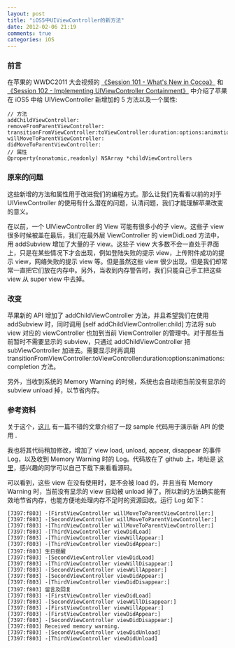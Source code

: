```yaml
---
layout: post
title: "iOS5中UIViewController的新方法"
date: 2012-02-06 21:19
comments: true
categories: iOS
---
```


### 前言

在苹果的 WWDC2011 大会视频的
[《Session 101 - What's New in Cocoa》](https://developer.apple.com/videos/wwdc/2011/?id=101) 和
[《Session 102 - Implementing UIViewController Containment》](https://developer.apple.com/videos/wwdc/2011/?id=102) 中介绍了苹果在 iOS5 中给 UIViewController 新增加的 5 方法以及一个属性:

``` objc
// 方法
addChildViewController: 
removeFromParentViewController:
transitionFromViewController:toViewController:duration:options:animations:completion: 
willMoveToParentViewController: 
didMoveToParentViewController:
// 属性
@property(nonatomic,readonly) NSArray *childViewControllers
```

<!--more-->

### 原来的问题

这些新增的方法和属性用于改进我们的编程方式。那么让我们先看看以前的对于 UIViewController 的使用有什么潜在的问题，认清问题，我们才能理解苹果改变的意义。

在以前，一个 UIViewController 的 View 可能有很多小的子 view。这些子 view 很多时候被盖在最后，我们在最外层 ViewController 的 viewDidLoad 方法中，用 addSubview 增加了大量的子 view。这些子 view 大多数不会一直处于界面上，只是在某些情况下才会出现，例如登陆失败的提示 view，上传附件成功的提示 view，网络失败的提示 view 等。但是虽然这些 view 很少出现，但是我们却常常一直把它们放在内存中。另外，当收到内存警告时，我们只能自己手工把这些 view 从 super view 中去掉。

### 改变

苹果新的 API 增加了 addChildViewController 方法，并且希望我们在使用 addSubview 时，同时调用 [self addChildViewController:child] 方法将 sub view 对应的 viewController 也加到当前 ViewController 的管理中。对于那些当前暂时不需要显示的 subview，只通过 addChildViewController 把 subViewController 加进去。需要显示时再调用 transitionFromViewController:toViewController:duration:options:animations:completion 方法。

另外，当收到系统的 Memory Warning 的时候，系统也会自动把当前没有显示的 subview unload 掉，以节省内存。

### 参考资料

关于这个，[这儿](http://wangjun.easymorse.com/?p=1630) 有一篇不错的文章介绍了一段 sample 代码用于演示新 API 的使用 .

我也将其代码稍加修改，增加了 view load, unload, appear, disappear 的事件 Log，以及收到 Memory Warning 时的 Log。代码放在了 github 上，地址是 [这里](https://github.com/tangqiaoboy/iOS5ViewCtrlerSample)，感兴趣的同学可以自己下载下来看看源码。

可以看到，这些 view 在没有使用时，是不会被 load 的，并且当有 Memory Warning 时，当前没有显示的 view 自动被 unload 掉了。所以新的方法确实能有效地节省内存，也能方便地处理内存不足时的资源回收。运行 Log 如下：

```
[7397:f803] -[FirstViewController willMoveToParentViewController:]
[7397:f803] -[SecondViewController willMoveToParentViewController:]
[7397:f803] -[ThirdViewController willMoveToParentViewController:]
[7397:f803] -[ThirdViewController viewDidLoad]
[7397:f803] -[ThirdViewController viewWillAppear:]
[7397:f803] -[ThirdViewController viewDidAppear:]
[7397:f803] 生日提醒
[7397:f803] -[SecondViewController viewDidLoad]
[7397:f803] -[ThirdViewController viewWillDisappear:]
[7397:f803] -[SecondViewController viewWillAppear:]
[7397:f803] -[SecondViewController viewDidAppear:]
[7397:f803] -[ThirdViewController viewDidDisappear:]
[7397:f803] 留言及回复
[7397:f803] -[FirstViewController viewDidLoad]
[7397:f803] -[SecondViewController viewWillDisappear:]
[7397:f803] -[FirstViewController viewWillAppear:]
[7397:f803] -[FirstViewController viewDidAppear:]
[7397:f803] -[SecondViewController viewDidDisappear:]
[7397:f803] Received memory warning.
[7397:f803] -[SecondViewController viewDidUnload]
[7397:f803] -[ThirdViewController viewDidUnload]
```








